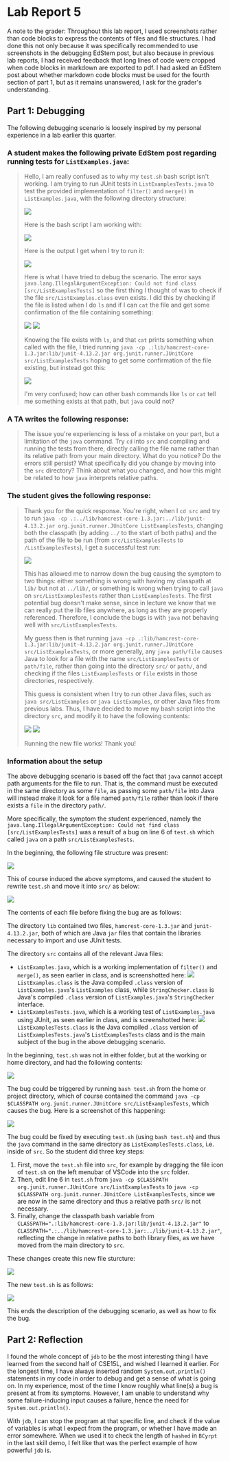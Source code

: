 # Lab Report 5

A note to the grader: Throughout this lab report, I used screenshots rather than code blocks to express the contents of files and file structures. I had done this not only because it was specifically recommended to use screenshots in the debugging EdStem post, but also because in previous lab reports, I had received feedback that long lines of code were cropped when code blocks in markdown are exported to pdf. I had asked an EdStem post about whether markdown code blocks must be used for the fourth section of part 1, but as it remains unanswered, I ask for the grader's understanding.

## Part 1: Debugging

The following debugging scenario is loosely inspired by my personal experience in a lab earlier this quarter.

### A student makes the following private EdStem post regarding running tests for `ListExamples.java`:

> Hello, I am really confused as to why my `test.sh` bash script isn't working. I am trying to run JUnit tests in `ListExamplesTests.java` to test the provided implementation of `filter()` and `merge()` in `ListExamples.java`, with the following directory structure:
> 
> ![](Post1_Files.png)
>
> Here is the bash script I am working with:
>
> ![](Post1_Bash.png)
>
> Here is the output I get when I try to run it:
>
> ![](Post1_Error.png)
>
> Here is what I have tried to debug the scenario. The error says `java.lang.IllegalArgumentException: Could not find class [src/ListExamplesTests]` so the first thing I thought of was to check if the file `src/ListExamples.class` even exists. I did this by checking if the file is listed when I do `ls` and if I can `cat` the file and get some confirmation of the file containing something:
>
> ![](Post1_Attempt.png)
> ![](Post1_Exists.png)
>
> Knowing the file exists with `ls`, and that `cat` prints something when called with the file, I tried running `java -cp .:lib/hamcrest-core-1.3.jar:lib/junit-4.13.2.jar org.junit.runner.JUnitCore src/ListExamplesTests` hoping to get some confirmation of the file existing, but instead got this:
>
> ![](Post1_Identification.png)
> 
> I'm very confused; how can other bash commands like `ls` or `cat` tell me something exists at that path, but `java` could not?

### A TA writes the following response:

>The issue you're experiencing is less of a mistake on your part, but a limitation of the `java` command. Try `cd` into `src` and compiling and running the tests from there, directly calling the file name rather than its relative path from your main directory. What do you notice? Do the errors still persist? What specifically did you change by moving into the `src` directory? Think about what you changed, and how this might be related to how `java` interprets relative paths.

### The student gives the following response:

> Thank you for the quick response. You're right, when I `cd src` and try to run `java -cp .:../lib/hamcrest-core-1.3.jar:../lib/junit-4.13.2.jar org.junit.runner.JUnitCore ListExamplesTests`, changing both the classpath (by adding `../` to the start of both paths) and the path of the file to be run (from `src/ListExamplesTests` to `/ListExamplesTests`), I get a successful test run:
> 
> ![](Post2_Success.png)
>
> This has allowed me to narrow down the bug causing the symptom to two things: either something is wrong with having my classpath at `lib/` but not at `../lib/`, or something is wrong when trying to call `java` on `src/ListExamplesTests` rather than `ListExamplesTests`. The first potential bug doesn't make sense, since in lecture we know that we can really put the lib files anywhere, as long as they are properly referenced. Therefore, I conclude the bugs is with `java` not behaving well with `src/ListExamplesTests`.
>
> My guess then is that running `java -cp .:lib/hamcrest-core-1.3.jar:lib/junit-4.13.2.jar org.junit.runner.JUnitCore src/ListExamplesTests`, or more generally, any `java path/file` causes Java to look for a file with the name `src/ListExamplesTests` or `path/file`, rather than going into the directory `src/` or `path/`, and checking if the files `ListExamplesTests` or `file` exists in those directories, respectively.
>
> This guess is consistent when I try to run other Java files, such as `java src/ListExamples` or `java ListExamples`, or other Java files from previous labs. Thus, I have decided to move my bash script into the directory `src`, and modify it to have the following contents:
>
> ![](Post2_NewBash.png)
> ![](Post2_NewBashRun.png)
>
> Running the new file works! Thank you!

### Information about the setup

The above debugging scenario is based off the fact that `java` cannot accept path arguments for the file to run. That is, the command must be executed in the same directory as some `file`, as passing some `path/file` into Java will instead make it look for a file named `path/file` rather than look if there exists a `file` in the directory `path/`. 

More specifically, the symptom the student experienced, namely the `java.lang.IllegalArgumentException: Could not find class [src/ListExamplesTests]` was a result of a bug on line 6 of `test.sh` which called `java` on a path `src/ListExamplesTests`.

In the beginning, the following file structure was present:

![](Post1_Files.png)

This of course induced the above symptoms, and caused the student to rewrite `test.sh` and move it into `src/` as below:

![](Recap_Files.png)

The contents of each file before fixing the bug are as follows:

The directory `lib` contained two files, `hamcrest-core-1.3.jar` and `junit-4.13.2.jar`, both of which are Java `jar` files that contain the libraries necessary to import and use JUnit tests.

The directory `src` contains all of the relevant Java files:
- `ListExamples.java`, which is a working implementation of `filter()` and `merge()`, as seen earlier in class, and is screenshotted here: ![](Recap_ListExamples.png) `ListExamples.class` is the Java compiled `.class` version of `ListExamples.java`'s `ListExamples` class, while `StringChecker.class` is Java's compiled `.class` version of `ListExamples.java`'s `StringChecker` interface.
- `ListExamplesTests.java`, which is a working test of `ListExamples.java` using JUnit, as seen earlier in class, and is screenshotted here: ![](Recap_ListExamplesTests.png) `ListExamplesTests.class` is the Java compiled `.class` version of `ListExamplesTests.java`'s `ListExamplesTests` class and is the main subject of the bug in the above debugging scenario.

In the beginning, `test.sh` was not in either folder, but at the working or home directory, and had the following contents:

![](Post1_Bash.png)

The bug could be triggered by running `bash test.sh` from the home or project directory, which of course contained the command `java -cp $CLASSPATH org.junit.runner.JUnitCore src/ListExamplesTests`, which causes the bug. Here is a screenshot of this happening:

![](Post1_Error.png)

The bug could be fixed by executing `test.sh` (using `bash test.sh`) and thus the `java` command in the same directory as `ListExamplesTests.class`, i.e. inside of `src`. So the student did three key steps:

1. First, move the `test.sh` file into `src`, for example by dragging the file icon of `test.sh` on the left menubar of VSCode into the `src` folder.
2. Then, edit line 6 in `test.sh` from `java -cp $CLASSPATH org.junit.runner.JUnitCore src/ListExamplesTests` to `java -cp $CLASSPATH org.junit.runner.JUnitCore ListExamplesTests`, since we are now in the same directory and thus a relative path `src/` is not necessary.
3. Finally, change the classpath bash variable from `CLASSPATH=".:lib/hamcrest-core-1.3.jar:lib/junit-4.13.2.jar"` to `CLASSPATH=".:../lib/hamcrest-core-1.3.jar:../lib/junit-4.13.2.jar"`, reflecting the change in relative paths to both library files, as we have moved from the main directory to `src`.

These changes create this new file sturcture:

![](Recap_Files.png)

The new `test.sh` is as follows:

![](Recap_testsh.png)

This ends the description of the debugging scenario, as well as how to fix the bug.

## Part 2: Reflection

I found the whole concept of `jdb` to be the most interesting thing I have learned from the second half of CSE15L, and wished I learned it earlier. For the longest time, I have always inserted random `System.out.println()` statements in my code in order to debug and get a sense of what is going on. In my experience, most of the time I know roughly what line(s) a bug is present at from its symptoms. However, I am unable to understand why some failure-inducing input causes a failure, hence the need for `System.out.println()`.

With `jdb`, I can stop the program at that specific line, and check if the value of variables is what I expect from the program, or whether I have made an error somewhere. When we used it to check the length of `hashed` in `BCyrpt` in the last skill demo, I felt like that was the perfect example of how powerful `jdb` is.

